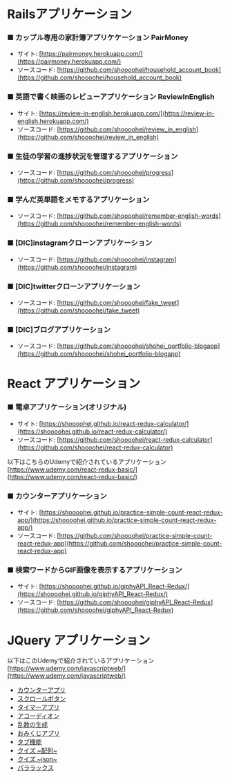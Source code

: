 # Railsアプリケーション
### ■ カップル専用の家計簿アプリケケーション PairMoney
- サイト: [https://pairmoney.herokuapp.com/](https://pairmoney.herokuapp.com/)
- ソースコード: [https://github.com/shoooohei/household_account_book](https://github.com/shoooohei/household_account_book)

### ■ 英語で書く映画のレビューアプリケーション ReviewInEnglish
- サイト: [https://review-in-english.herokuapp.com/](https://review-in-english.herokuapp.com/)
- ソースコード: [https://github.com/shoooohei/review_in_english](https://github.com/shoooohei/review_in_english)

### ■ 生徒の学習の進捗状況を管理するアプリケーション
- ソースコード: [https://github.com/shoooohei/progress](https://github.com/shoooohei/progress)

### ■ 学んだ英単語をメモするアプリケーション
- ソースコード: [https://github.com/shoooohei/remember-english-words](https://github.com/shoooohei/remember-english-words)

### ■ [DIC]instagramクローンアプリケーション
- ソースコード: [https://github.com/shoooohei/instagram](https://github.com/shoooohei/instagram)

### ■ [DIC]twitterクローンアプリケーション
- ソースコード: [https://github.com/shoooohei/fake_tweet](https://github.com/shoooohei/fake_tweet)

### ■ [DIC]ブログアプリケーション
- ソースコード: [https://github.com/shoooohei/shohei_portfolio-blogapp](https://github.com/shoooohei/shohei_portfolio-blogapp)

# React アプリケーション
### ■ 電卓アプリケーション(オリジナル)
- サイト: [https://shoooohei.github.io/react-redux-calculator/](https://shoooohei.github.io/react-redux-calculator/)
- ソースコード: [https://github.com/shoooohei/react-redux-calculator](https://github.com/shoooohei/react-redux-calculator)

以下はこちらのUdemyで紹介されているアプリケーション  
[https://www.udemy.com/react-redux-basic/](https://www.udemy.com/react-redux-basic/)  

### ■ カウンターアプリケーション
- サイト: [https://shoooohei.github.io/practice-simple-count-react-redux-app/](https://shoooohei.github.io/practice-simple-count-react-redux-app/)
- ソースコード: [https://github.com/shoooohei/practice-simple-count-react-redux-app](https://github.com/shoooohei/practice-simple-count-react-redux-app)

### ■ 検索ワードからGIF画像を表示するアプリケーション
- サイト: [https://shoooohei.github.io/giphyAPI_React-Redux/](https://shoooohei.github.io/giphyAPI_React-Redux/)
- ソースコード: [https://github.com/shoooohei/giphyAPI_React-Redux](https://github.com/shoooohei/giphyAPI_React-Redux)

# JQuery アプリケーション
以下はこのUdemyで紹介されているアプリケーション    
[https://www.udemy.com/javascriptweb/](https://www.udemy.com/javascriptweb/)  

- [カウンターアプリ](https://shoooohei.github.io/javascript/counter_app/)
- [スクロールボタン](https://shoooohei.github.io/javascript/scroll_button/)
- [タイマーアプリ](https://shoooohei.github.io/javascript/timer_app/)
- [アコーディオン](https://shoooohei.github.io/javascript/accordion)
- [乱数の生成](https://shoooohei.github.io/javascript/random_number)
- [おみくじアプリ](https://shoooohei.github.io/javascript/omikuji_app)
- [タブ機能](https://shoooohei.github.io/javascript/tab)
- [クイズ \~配列\~](https://shoooohei.github.io/javascript/quiz_app_array)
- [クイズ \~json\~](https://shoooohei.github.io/javascript/quiz_app_json)
- [パララックス](https://shoooohei.github.io/javascript/parallax)
